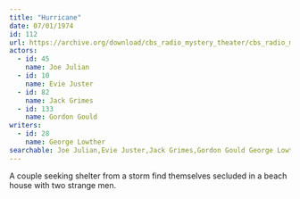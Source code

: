 ```yaml
---
title: "Hurricane"
date: 07/01/1974
id: 112
url: https://archive.org/download/cbs_radio_mystery_theater/cbs_radio_mystery_theater-0101-0150.zip/cbs_radio_mystery_theater-0101-0150%2Fcbsrmt_0112_hurricane.mp3
actors:  
  - id: 45
    name: Joe Julian  
  - id: 10
    name: Evie Juster  
  - id: 82
    name: Jack Grimes  
  - id: 133
    name: Gordon Gould
writers:  
  - id: 28
    name: George Lowther
searchable: Joe Julian,Evie Juster,Jack Grimes,Gordon Gould George Lowther
---
```

A couple seeking shelter from a storm find themselves secluded in a beach house with two strange men.